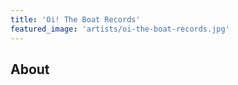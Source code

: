 ```yaml
---
title: 'Oi! The Boat Records'
featured_image: 'artists/oi-the-boat-records.jpg'
---
```


## About


